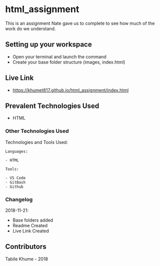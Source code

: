 # html_assignment
This is an assignment Nate gave us to complete to see how much of the work do we understand.

## Setting up your workspace

- Open your terminal and launch the command 
- Create your base folder structure (images, index.html)

## Live Link
- https://khumet817.github.io/html_assignment/index.html

## Prevalent Technologies Used

 - HTML
 

### Other Technologies Used

Technologies and Tools Used:

```
Languages:

- HTML

```
```
Tools:

- VS Code
- GitBash
- Github

```

### Changelog

2018-11-21:
- Base folders added
- Readme Created
- Live Link Created

## Contributors

Tabile Khume - 2018